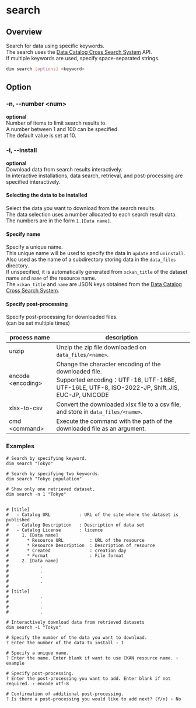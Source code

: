 # search

## Overview

Search for data using specific keywords.\
The search uses the [Data Catalog Cross Search System](https://search.ckan.jp) API.\
If multiple keywords are used, specify space-separated strings.

```bash
dim search [options] <keyword>
```

## Option

### -n, --number \<num\>

**optional**\
Number of items to limit search results to.\
A number between 1 and 100 can be specified.\
The default value is set at 10.

### -i, --install

**optional**\
Download data from search results interactively.\
In interactive installations, data search, retrieval, and post-processing are specified interactively.

#### Selecting the data to be installed

Select the data you want to download from the search results.\
The data selection uses a number allocated to each search result data.\
The numbers are in the form `1.[Data name]`.

#### Specify name

Specify a unique name.\
This unique name will be used to specify the data in `update` and `uninstall`.\
Also used as the name of a subdirectory storing data in the `data_files` directory.\
If unspecified, it is automatically generated from `xckan_title` of the dataset name and `name` of the resource name.\
The `xckan_title` and `name` are JSON keys obtained from the [Data Catalog Cross Search System](https://search.ckan.jp).

#### Specify post-processing

Specify post-processing for downloaded files.\
(can be set multiple times)

| process name        | description                                                                                                                                            |
| ------------------- | ------------------------------------------------------------------------------------------------------------------------------------------------------ |
| unzip               | Unzip the zip file downloaded on `data_files/<name>`.                                                                                                  |
| encode \<encoding\> | Change the character encoding of the downloaded file.<br>Supported encoding：UTF-16, UTF-16BE, UTF-16LE, UTF-8, ISO-2022-JP, Shift_JIS, EUC-JP, UNICODE |
| xlsx-to-csv         | Convert the downloaded xlsx file to a csv file, and store in `data_files/<name>`.                                                                      |
| cmd \<command\>     | Execute the command with the path of the downloaded file as an argument.                                                                               |

### Examples

```
# Search by specifying keyword.
dim search "Tokyo"

# Search by specifying two keywords.
dim search "Tokyo population"

# Show only one retrieved dataset.
dim search -n 1 "Tokyo"


# [title]
#   - Catalog URL           : URL of the site where the dataset is published
#   - Catalog Description   : Description of data set
#   - Catalog License       : licence
#     1. [Data name]
#       * Resource URL          : URL of the resource
#       * Resource Description  : Description of resource
#       * Created               : creation day
#       * Format                : File format
#     2. [Data name]
#            .
#            .
#            .
#            .
#
# [title]
#            .
#            .
#            .
#            .
```

```
# Interactively download data from retrieved datasets
dim search -i "Tokyo"

# Specify the number of the data you want to download.
? Enter the number of the data to install › 1

# Specify a unique name.
? Enter the name. Enter blank if want to use CKAN resource name. › example

# Specify post-processing.
? Enter the post-processing you want to add. Enter blank if not required. › encode utf-8

# Confirmation of additional post-processing.
? Is there a post-processing you would like to add next? (Y/n) › No
```

